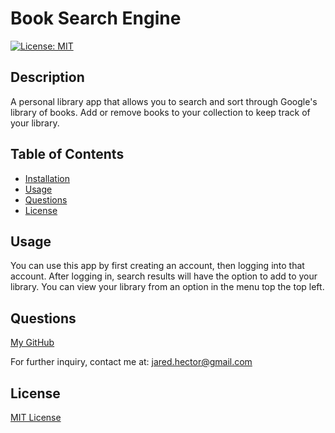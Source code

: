 # Book Search Engine
  
[![License: MIT](https://img.shields.io/badge/License-MIT-yellow.svg)](https://opensource.org/licenses/MIT)

  ## Description

  A personal library app that allows you to search and sort through Google's library of books. Add or remove books to your collection to keep track of your library.

  ## Table of Contents
  - [Installation](#installation)
  - [Usage](#usage)
  - [Questions](#questions)
  - [License](#license)

  ## Usage

  You can use this app by first creating an account, then logging into that account. After logging in, search results will have the option to add to your library. You can view your library from an option in the menu top the top left.

  ## Questions

  [My GitHub](https://github.com/jwhector)

  For further inquiry, contact me at: jared.hector@gmail.com
  
  ## License

  [MIT License](https://choosealicense.com/licenses/mit/)